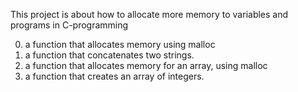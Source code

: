 This project is about how to allocate more memory to variables and programs in C-programming
 
0. a function that allocates memory using malloc
1.  a function that concatenates two strings.
2. a function that allocates memory for an array, using malloc
3. a function that creates an array of integers.

